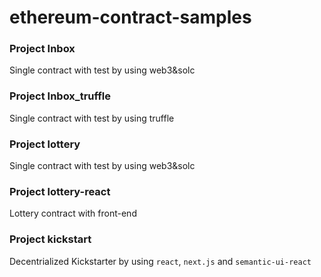 # ethereum-contract-samples

### Project Inbox
Single contract with test by using web3&solc
### Project Inbox_truffle
Single contract with test by using truffle
### Project lottery
Single contract with test by using web3&solc
### Project lottery-react
Lottery contract with front-end
### Project kickstart
Decentrialized Kickstarter by using `react`, `next.js` and `semantic-ui-react`
